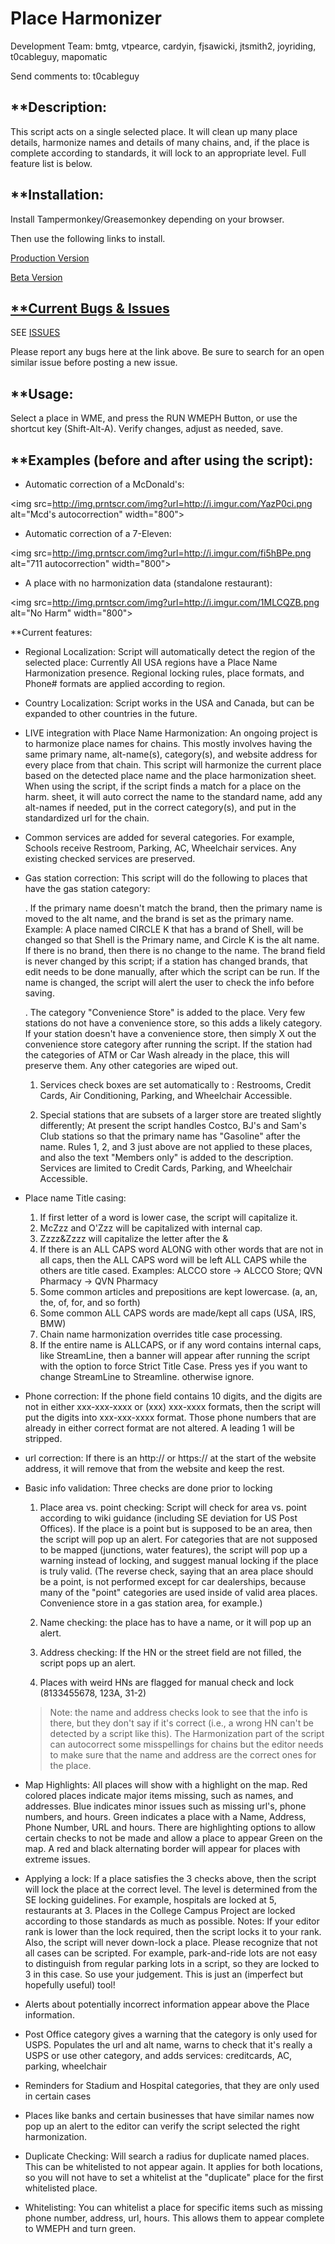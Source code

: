 Place Harmonizer
===============

Development Team: bmtg, vtpearce, cardyin, fjsawicki, jtsmith2, joyriding, t0cableguy, mapomatic

Send comments to: t0cableguy

**Description:
--------------
This script acts on a single selected place.  It will clean up many place details, harmonize names and details of many chains, and, if the place is complete according to standards, it will lock to an appropriate level.  Full feature list is below.

**Installation:
---------------
Install Tampermonkey/Greasemonkey depending on your browser.

Then use the following links to install.

<a href=https://goo.gl/g8O8qR>Production Version</a>

<a href=https://goo.gl/I4V074>Beta Version</a>


<a href=https://goo.gl/rQxVVB>**Current Bugs & Issues</a>
------------------------
SEE <a href=https://goo.gl/rQxVVB>ISSUES</a>

Please report any bugs here at the link above. Be sure to search for an open similar issue before posting a new issue.

**Usage:
----------------
Select a place in WME, and press the RUN WMEPH Button, or use the shortcut key (Shift-Alt-A).  Verify changes, adjust as needed, save.

**Examples (before and after using the script):
----------------------------------
* Automatic correction of a McDonald's:

<img src=http://img.prntscr.com/img?url=http://i.imgur.com/YazP0ci.png alt="Mcd's autocorrection" width="800">

* Automatic correction of a 7-Eleven:

<img src=http://img.prntscr.com/img?url=http://i.imgur.com/fi5hBPe.png alt="711 autocorrection" width="800">

* A place with no harmonization data (standalone restaurant):

<img src=http://img.prntscr.com/img?url=http://i.imgur.com/1MLCQZB.png alt="No Harm" width="800">

**Current features:

* Regional Localization: Script will automatically detect the region of the selected place:  Currently All USA regions have a Place Name Harmonization presence. Regional locking rules, place formats, and Phone# formats are applied according to region.

* Country Localization: Script works in the USA and Canada, but can be expanded to other countries in the future.

* LIVE integration with Place Name Harmonization: An ongoing project is to harmonize place names for chains. This mostly involves having the same primary name, alt-name(s), category(s), and website address for every place from that chain. This script will harmonize the current place based on the detected place name and the place harmonization sheet.  When using the script, if the script finds a match for a place on the harm. sheet, it will auto correct the name to the standard name, add any alt-names if needed, put in the correct category(s), and put in the standardized url for the chain.

* Common services are added for several categories.  For example, Schools receive Restroom, Parking, AC, Wheelchair services.  Any existing checked services are preserved.

* Gas station correction: This script will do the following to places that have the gas station category:

    . If the primary name doesn't match the brand, then the primary name is moved to the alt name, and the brand is set as the primary name.  Example:  A place named CIRCLE K that has a brand of Shell, will be changed so that Shell is the Primary name, and Circle K is the alt name.  If there is no brand, then there is no change to the name.  The brand field is never changed by this script; if a station has changed brands, that edit needs to be done manually, after which the script can be run.  If the name is changed, the script will alert the user to check the info before saving.

    . The category "Convenience Store" is added to the place.  Very few stations do not have a convenience store, so this adds a likely category.  If your station doesn't have a convenience store, then simply X out the convenience store category after running the script.  If the station had the categories of ATM or Car Wash already in the place, this will preserve them.  Any other categories are wiped out.

     1. Services check boxes are set automatically to : Restrooms, Credit Cards, Air Conditioning, Parking, and Wheelchair Accessible.

     2. Special stations that are subsets of a larger store are treated slightly differently; At present the script handles Costco, BJ's and Sam's Club stations so that the primary name has "Gasoline" after the name.  Rules 1, 2, and 3 just above are not applied to these places, and also the text "Members only" is added to the description.  Services are limited to Credit Cards, Parking, and Wheelchair Accessible.

* Place name Title casing: 

  1. If first letter of a word is lower case, the script will capitalize it.
  2. McZzz and O'Zzz will be capitalized with internal cap.
  3. Zzzz&Zzzz will capitalize the letter after the &
  4. If there is an ALL CAPS word ALONG with other words that are not in all caps, then the ALL CAPS word will be left ALL CAPS while the others are title cased.  Examples:  ALCCO store -> ALCCO Store; QVN Pharmacy -> QVN Pharmacy
  5. Some common articles and prepositions are kept lowercase.  (a, an, the, of, for, and so forth)
  6. Some common ALL CAPS words are made/kept all caps (USA, IRS, BMW)
  7. Chain name harmonization overrides title case processing. 
  8. If the entire name is ALLCAPS, or if any word contains internal caps, like StreamLine, then a banner will appear after running the script with the option to force Strict Title Case.  Press yes if you want to change StreamLine to Streamline.  otherwise ignore.

* Phone correction: If the phone field contains 10 digits, and the digits are not in either xxx-xxx-xxxx or (xxx) xxx-xxxx formats, then the script will put the digits into xxx-xxx-xxxx format.  Those phone numbers that are already in either correct format are not altered.  A leading 1 will be stripped.

* url correction: If there is an http:// or https:// at the start of the website address, it will remove that from the website and keep the rest.

* Basic info validation: Three checks are done prior to locking

  1. Place area vs. point checking:
Script will check for area vs. point according to wiki guidance (including SE deviation for  US Post Offices).  If the place is a point but is supposed to be an area, then the script will pop up an alert.  For categories that are not supposed to be mapped (junctions, water features), the script will pop up a warning instead of locking, and suggest manual locking if the place is truly valid.  (The reverse check, saying that an area place should be a point, is not performed except for car dealerships, because many of the "point" categories are used inside of valid area places.  Convenience store in a gas station area, for example.)  

  2. Name checking: the place has to have a name, or it will pop up an alert.

  3. Address checking: If the HN or the street field are not filled, the script pops up an alert.

  4. Places with weird HNs are flagged for manual check and lock (8133455678, 123A, 31-2)

    > Note: the name and address checks look to see that the info is there, but they don't say if it's correct (i.e., a wrong HN can't be detected by a script like this).  The Harmonization part of the script can autocorrect some misspellings for chains but the editor needs to make sure that the name and address are the correct ones for the place.

* Map Highlights: All places will show with a highlight on the map. Red colored places indicate major items missing, such as names, and addresses. Blue indicates minor issues such as missing url's, phone numbers, and hours. Green indicates a place with a Name, Address, Phone Number, URL and hours. There are highlighting options to allow certain checks to not be made and allow a place to appear Green on the map. A red and black alternating border will appear for places with extreme issues.

* Applying a lock: If a place satisfies the 3 checks above, then the script will lock the place at the correct level.  The level is determined from the SE locking guidelines.  For example, hospitals are locked at 5, restaurants at 3.  Places in the College Campus Project are locked according to those standards as much as possible.  Notes: If your editor rank is lower than the lock required, then the script locks it to your rank.  Also, the script will never down-lock a place.  Please recognize that not all cases can be scripted.  For example, park-and-ride lots are not easy to distinguish from regular parking lots in a script, so they are locked to 3 in this case.  So use your judgement.  This is just an (imperfect but hopefully useful) tool!

* Alerts about potentially incorrect information appear above the Place information.

* Post Office category gives a warning that the category is only used for USPS.  Populates the url and alt name, warns to check that it's really a USPS or use other category, and adds services: creditcards, AC, parking, wheelchair

* Reminders for Stadium and Hospital categories, that they are only used in certain cases

* Places like banks and certain businesses that have similar names now pop up an alert to the editor can verify the script selected the right harmonization.

* Duplicate Checking: Will search a radius for duplicate named places. This can be whitelisted to not appear again. It applies for both locations, so you will not have to set a whitelist at the "duplicate" place for the first whitelisted place.

* Whitelisting: You can whitelist a place for specific items such as missing phone number, address, url, hours. This allows them to appear complete to WMEPH and turn green.
